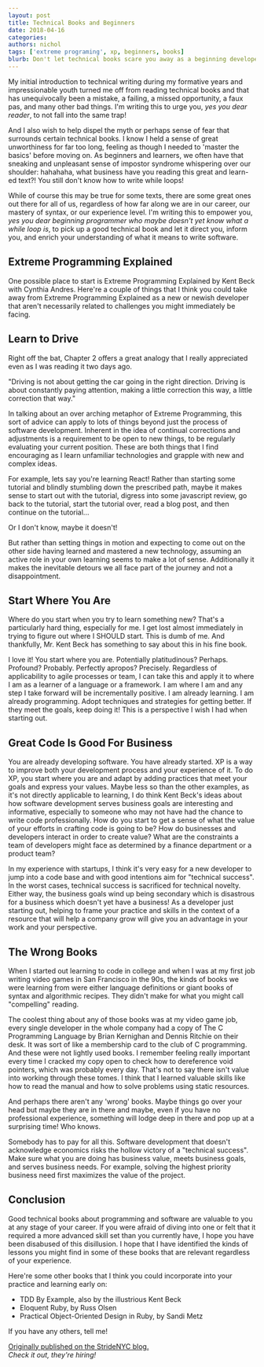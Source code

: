 ```yaml
---
layout: post
title: Technical Books and Beginners
date: 2018-04-16
categories: 
authors: nichol
tags: ['extreme programing', xp, beginners, books]
blurb: Don't let technical books scare you away as a beginning developer, they have something to offer even if you have no idea what you're doing!
---
```

My initial introduction to technical writing during my formative years and impressionable youth
turned me off from reading technical books and that has unequivocally been a mistake, a failing,
a missed opportunity, a faux pas, and many other bad things. I'm writing this to urge you, _yes you dear reader_, to not fall into the same trap!

And I also wish to help dispel the myth or perhaps sense of fear that surrounds certain technical
books. I know I held a sense of great unworthiness for far too long, feeling as though I needed to 'master the basics' before moving on. As beginners and learners, we often have that sneaking
and unpleasant sense of impostor syndrome whispering over our shoulder: hahahaha, what
business have you reading this great and learn-ed text?! You still don't know how to write while
loops!

While of course this may be true for some texts, there are some great ones out there for all of us, regardless of how far along we are in our career, our mastery of syntax, or our experience level. I'm writing this to empower you, _yes you dear beginning programmer who maybe doesn't yet know what a while loop is_, to pick up a good technical book and let it direct you, inform you, and enrich your understanding of what it means to write software.

## Extreme Programming Explained
One possible place to start is Extreme Programming Explained by Kent Beck with Cynthia
Andres. Here're a couple of things that I think you could take away from Extreme Programming
Explained as a new or newish developer that aren't necessarily related to challenges you might
immediately be facing.

## Learn to Drive
Right off the bat, Chapter 2 offers a great analogy that I really appreciated even as I was reading it two days ago.

"Driving is not about getting the car going in the right direction. Driving is about
constantly paying attention, making a little correction this way, a little correction that
way."

In talking about an over arching metaphor of Extreme Programming, this sort of advice can apply
to lots of things beyond just the process of software development. Inherent in the idea of
continual corrections and adjustments is a requirement to be open to new things, to be regularly
evaluating your current position. These are both things that I find encouraging as I learn
unfamiliar technologies and grapple with new and complex ideas.

For example, lets say you're learning React! Rather than starting some tutorial and blindly
stumbling down the prescribed path, maybe it makes sense to start out with the tutorial, digress
into some javascript review, go back to the tutorial, start the tutorial over, read a blog post, and then continue on the tutorial...

Or I don't know, maybe it doesn't!

But rather than setting things in motion and expecting to come out on the other side having
learned and mastered a new technology, assuming an active role in your own learning seems to
make a lot of sense. Additionally it makes the inevitable detours we all face part of the journey
and not a disappointment.

## Start Where You Are
Where do you start when you try to learn something new? That's a particularly hard thing,
especially for me. I get lost almost immediately in trying to figure out where I SHOULD start. This is dumb of me. And thankfully, Mr. Kent Beck has something to say about this in his fine book.

I love it! You start where you are. Potentially platitudinous? Perhaps. Profound? Probably.
Perfectly apropos? Precisely. Regardless of applicability to agile processes or team, I can take this and apply it to where I am as a learner of a language or a framework. I am where I am and any step I take forward will be incrementally positive. I am already learning. I am already programming. Adopt techniques and strategies for getting better. If they meet the goals, keep doing it! This is a perspective I wish I had when starting out.

## Great Code Is Good For Business
You are already developing software. You have already started. XP is a way to improve
both your development process and your experience of it. To do XP, you start where you
are and adapt by adding practices that meet your goals and express your values.
Maybe less so than the other examples, as it's not directly applicable to learning, I do think Kent Beck's ideas about how software development serves business goals are interesting and
informative, especially to someone who may not have had the chance to write code
professionally. How do you start to get a sense of what the value of your efforts in crafting code is going to be? How do businesses and developers interact in order to create value? What are the constraints a team of developers might face as determined by a finance department or a product team?

In my experience with startups, I think it's very easy for a new developer to jump into a code base and with good intentions aim for "technical success". In the worst cases, technical success is sacrificed for technical novelty. Either way, the business goals wind up being secondary which is disastrous for a business which doesn't yet have a business! As a developer just starting out, helping to frame your practice and skills in the context of a resource that will help a company grow will give you an advantage in your work and your perspective.

## The Wrong Books
When I started out learning to code in college and when I was at my first job writing video games
in San Francisco in the 90s, the kinds of books we were learning from were either language
definitions or giant books of syntax and algorithmic recipes. They didn't make for what you
might call "compelling" reading.

The coolest thing about any of those books was at my video game job, every single developer in
the whole company had a copy of The C Programming Language by Brian Kernighan and Dennis
Ritchie on their desk. It was sort of like a membership card to the club of C programming. And
these were not lightly used books. I remember feeling really important every time I cracked my
copy open to check how to dereference void pointers, which was probably every day.
That's not to say there isn't value into working through these tomes. I think that I learned
valuable skills like how to read the manual and how to solve problems using static resources.

And perhaps there aren't any 'wrong' books. Maybe things go over your head but maybe they are
in there and maybe, even if you have no professional experience, something will lodge deep in
there and pop up at a surprising time! Who knows.

Somebody has to pay for all this. Software development that doesn't acknowledge
economics risks the hollow victory of a "technical success". Make sure what you are
doing has business value, meets business goals, and serves business needs. For
example, solving the highest priority business need first maximizes the value of the
project.

## Conclusion
Good technical books about programming and software are valuable to you at any stage of your
career. If you were afraid of diving into one or felt that it required a more advanced skill set than you currently have, I hope you have been disabused of this disillusion. I hope that I have
identified the kinds of lessons you might find in some of these books that are relevant
regardless of your experience.

Here're some other books that I think you could incorporate into your practice and learning early
on:

* TDD By Example, also by the illustrious Kent Beck
* Eloquent Ruby, by Russ Olsen
* Practical Object-Oriented Design in Ruby, by Sandi Metz

If you have any others, tell me!

[Originally published on the StrideNYC blog.](https://www.stridenyc.com/blog/technical-books-for-any-stage-in-your-career)   
_Check it out, they're hiring!_